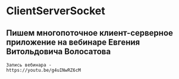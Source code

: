 # ClientServerSocket
## Пишем многопоточное клиент-серверное приложение на вебинаре **Евгения Витольдовича Волосатова**
	Запись вебинара - 
	https://youtu.be/g4uINwRZ6cM
	
